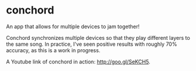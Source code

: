 conchord
========

An app that allows for multiple devices to jam together!

Conchord synchronizes multiple devices so that they play different layers to the same song.<!-- The devices communicate with a shared NTP server in order to synchronize their device clocks while using Firebase to pass information relating to the song being played between them.
-->
In practice, I've seen positive results with roughly 70% accuracy, as this is a work in progress.

A Youtube link of conchord in action: http://goo.gl/SeKCH5.  
<!--
UPDATES
=======

UPDATE: I've come to a place where I'm unable to move forward with conchord in the way I'd like. The idea of the app is to have multiple devices play the different parts of a song (vocals, percussion, etc) at the same time, obviously.

However, I've been able to unsatisfactorily synchronize 2 (or more) devices to play a single note closely enough in time so that the human ear can't really tell. Although I was using a common NTP server to help synchronize the varying system times on different devices, the fact that I'm unable to predict the request/response latency time makes the NTP timestamps almost worthless by the time they get to each device. I've brought up the issue in a stackexchange post here: http://goo.gl/77Bif3. I'm going to move on to a different project for now as I look around for a high-speed (low latency) means of device-to-device communication. 

EVEN NEWER UPDATE: Perhaps there's some merit in pursuing Bluetooth 4.0?? (Thanks to [Joseph Afework](https://github.com/Commander147))

LATEST UPDATE: Nope. BLuetooth LE still isn't good enough :(
-->
